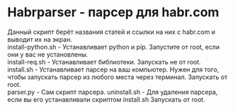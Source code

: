 # Habrparser - парсер для habr.com   
Данный скрипт берёт названия статей и ссылки на них с habr.com и выводит их на экран.   
install-python.sh - Устанавливает python и pip. Запустите от root, если они у вас не установлены.   
install-req.sh - Устанавливает библиотеки.  Запускать не от root.   
install.sh - Устанавливает парсер на ваш компьютер. Нужен для того, чтобы запускать парсер из любого места через терминал. Запускать от root.  
parser.py  - Сам скрипт парсера.
uninstall.sh - Для удаления парсера, если вы его устанавливали скриптом install.sh Запускать от root.  

